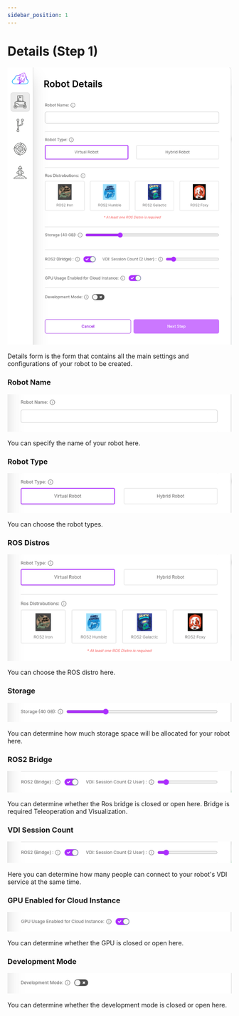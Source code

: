 ```yaml
---
sidebar_position: 1
---
```


# Details (Step 1)

![Details form is the form that contains all the basic settings of your robot to be created.](./img/details.png)

Details form is the form that contains all the main settings and configurations of your robot to be created.

### Robot Name

![Robot Name](./img/name.png)

You can specify the name of your robot here.

### Robot Type

![Robot Type](./img/types.png)

You can choose the robot types.

### ROS Distros

![ROS Distros](./img/ros-distros.png)

You can choose the ROS distro here.

### Storage

![Storage](./img/storage.png)

You can determine how much storage space will be allocated for your robot here.

### ROS2 Bridge

![Bridge](./img/bridge.png)

You can determine whether the Ros bridge is closed or open here. Bridge is required Teleoperation and Visualization.

### VDI Session Count

![VDI Session Count](./img/vdi-session-count.png)

Here you can determine how many people can connect to your robot's VDI service at the same time.

### GPU Enabled for Cloud Instance

![VDI Session Count](./img/gpu-enabled.png)

You can determine whether the GPU is closed or open here.

### Development Mode

![VDI Session Count](./img/development-mode.png)

You can determine whether the development mode is closed or open here.
